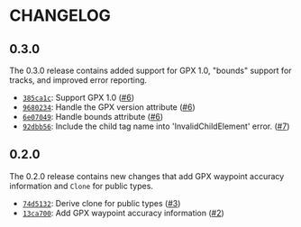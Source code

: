 # CHANGELOG

## 0.3.0

The 0.3.0 release contains added support for GPX 1.0, "bounds" support for tracks, and improved error reporting.

- [`385ca1c`](https://github.com/georust/rust-gpx/commit/385ca1c04c115a5bffa19d1606839f28ecffce5c): Support GPX 1.0 ([#6](https://github.com/georust/rust-gpx/pull/6))
- [`9680234`](https://github.com/georust/rust-gpx/commit/9680234a8f47da0c2559ed5769d0f533cffb4eab): Handle the GPX version attribute ([#6](https://github.com/georust/rust-gpx/pull/6))
- [`6e07049`](https://github.com/georust/rust-gpx/commit/6e07049401fbc99de0220fa796a4f5e94ab6282a): Handle bounds attribute ([#6](https://github.com/georust/rust-gpx/pull/6))
- [`92dbb56`](https://github.com/georust/rust-gpx/commit/92dbb56564cfd9defdc9a655d0cda84af5c3ec64): Include the child tag name into 'InvalidChildElement' error. ([#7](https://github.com/georust/rust-gpx/pull/7))

## 0.2.0

The 0.2.0 release contains new changes that add GPX waypoint accuracy information and `Clone` for public types.

- [`74d5132`](https://github.com/georust/rust-gpx/commit/74d5132162f206886454365c5ecfa3facffa21ce): Derive clone for public types ([#3](https://github.com/georust/rust-gpx/pull/3))
- [`13ca700`](https://github.com/georust/rust-gpx/commit/13ca700b8c70837f2656e0e6fbf4c03650f0ac23): Add GPX waypoint accuracy information ([#2](https://github.com/georust/rust-gpx/pull/2))
